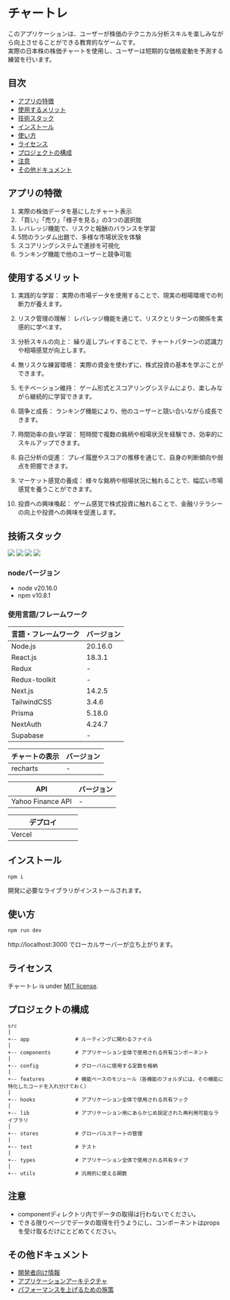 # チャートレ

このアプリケーションは、ユーザーが株価のテクニカル分析スキルを楽しみながら向上させることができる教育的なゲームです。<br>
実際の日本株の株価チャートを使用し、ユーザーは短期的な価格変動を予測する練習を行います。

## 目次
- [アプリの特徴](#heading-01)
- [使用するメリット](#heading-02)
- [技術スタック](#heading-03)
- [インストール](#heading-04)
- [使い方](#heading-05)
- [ライセンス](#heading-06)
- [プロジェクトの構成](#heading-07)
- [注意](#heading-08)
- [その他ドキュメント](#heading-09)



<h2 id="heading-01">アプリの特徴</h2>

1. 実際の株価データを基にしたチャート表示
1. 「買い」「売り」「様子を見る」の3つの選択肢
1. レバレッジ機能で、リスクと報酬のバランスを学習
1. 5問のランダム出題で、多様な市場状況を体験
1. スコアリングシステムで進捗を可視化
1. ランキング機能で他のユーザーと競争可能

<h2 id="heading-02">使用するメリット</h2>

1. 実践的な学習：
実際の市場データを使用することで、現実の相場環境での判断力が養えます。

1. リスク管理の理解：
レバレッジ機能を通じて、リスクとリターンの関係を実感的に学べます。

1. 分析スキルの向上：
繰り返しプレイすることで、チャートパターンの認識力や相場感覚が向上します。

1. 無リスクな練習環境：
実際の資金を使わずに、株式投資の基本を学ぶことができます。

1. モチベーション維持：
ゲーム形式とスコアリングシステムにより、楽しみながら継続的に学習できます。

1. 競争と成長：
ランキング機能により、他のユーザーと競い合いながら成長できます。

1. 時間効率の良い学習：
短時間で複数の銘柄や相場状況を経験でき、効率的にスキルアップできます。

1. 自己分析の促進：
プレイ履歴やスコアの推移を通じて、自身の判断傾向や弱点を把握できます。

1. マーケット感覚の養成：
様々な銘柄や相場状況に触れることで、幅広い市場感覚を養うことができます。

1. 投資への興味喚起：
ゲーム感覚で株式投資に触れることで、金融リテラシーの向上や投資への興味を促進します。


<h2 id="heading-03">技術スタック</h2>
<p style="display: inline">
  <!-- フロントエンドのフレームワーク一覧 -->
  <img src="https://img.shields.io/badge/-Node.js-000000.svg?logo=node.js&style=for-the-badge">
  <img src="https://img.shields.io/badge/-React-20232A?style=for-the-badge&logo=react&logoColor=61DAFB">
  <img src="https://img.shields.io/badge/-Next.js-000000.svg?logo=next.js&style=for-the-badge">
  <img src="https://img.shields.io/badge/-TailwindCSS-000000.svg?logo=tailwindcss&style=for-the-badge">
</p>

### nodeバージョン

- node v20.16.0
- npm v10.8.1


### 使用言語/フレームワーク

| 言語・フレームワーク  | バージョン |
| --------------------- | ---------- |
| Node.js               | 20.16.0    |
| React.js              | 18.3.1     |
| Redux                 | -          |
| Redux-toolkit         | -          |
| Next.js               | 14.2.5     |
| TailwindCSS           | 3.4.6      |
| Prisma                | 5.18.0     |
| NextAuth              | 4.24.7     |
| Supabase              | -          |

| チャートの表示  | バージョン |
| --------------------- | ---------- |
| recharts              | -     |

| API  | バージョン |
| --------------------- | ---------- |
| Yahoo Finance API     | -     |

| デプロイ  |
| --------------------- |
| Vercel    　　　　　　  |





<h2 id="heading-04">インストール</h2>


```bash
npm i
```

開発に必要なライブラリがインストールされます。

<h2 id="heading-05">使い方</h2>


```bash
npm run dev

```

http://localhost:3000 でローカルサーバーが立ち上がります。


<h2 id="heading-06">ライセンス</h2>

チャートレ is under [MIT license](https://en.wikipedia.org/wiki/MIT_License).


<h2 id="heading-07">プロジェクトの構成</h2>

```
src
|
+-- app               # ルーティングに関わるファイル
|
+-- components        # アプリケーション全体で使用される共有コンポーネント
|
+-- config            # グローバルに使用する定数を格納
|
+-- features          # 機能ベースのモジュール（各機能のフォルダには、その機能に特化したコードを入れ分けておく）
|
+-- hooks             # アプリケーション全体で使用される共有フック
|
+-- lib               # アプリケーション用にあらかじめ設定された再利用可能なライブラリ
|
+-- stores            # グローバルステートの管理
|
+-- test              # テスト
|
+-- types             # アプリケーション全体で使用される共有タイプ
|
+-- utils             # 汎用的に使える関数
```


<h2 id="heading-08">注意</h2>

<ul>
<li>componentディレクトリ内でデータの取得は行わないでください。</li>
<li>できる限りページでデータの取得を行うようにし、コンポーネントはpropsを受け取るだけにとどめてください。</li>
</ul>

<h2 id="heading-09">その他ドキュメント</h2>

- [開発者向け情報](/developer.md)
- [アプリケーションアーキテクチャ](/application-design.md)
- [パフォーマンスを上げるための施策](/performance.md)



